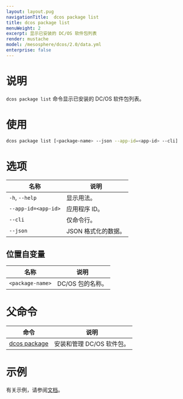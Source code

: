 ```yaml
---
layout: layout.pug
navigationTitle:  dcos package list
title: dcos package list
menuWeight: 2
excerpt: 显示已安装的 DC/OS 软件包列表
render: mustache
model: /mesosphere/dcos/2.0/data.yml
enterprise: false
---
```



# 说明
`dcos package list` 命令显示已安装的 DC/OS 软件包列表。

# 使用

```bash
dcos package list [<package-name> --json --app-id=<app-id> --cli]
```

# 选项

| 名称 | 说明 |
|---------|-------------|
| `-h`, `--help` | 显示用法。|
| `--app-id=<app-id>` | 应用程序 ID。|
| `--cli` | 仅命令行。|
| `--json` | JSON 格式化的数据。|

## 位置自变量

| 名称 | 说明 |
|---------|-------------|
| `<package-name>` | DC/OS 包的名称。|

# 父命令

| 命令 | 说明 |
|---------|-------------|
| [dcos package](/mesosphere/dcos/2.0/cli/command-reference/dcos-package/) | 安装和管理 DC/OS 软件包。|

# 示例

有关示例，请参阅[文档](/mesosphere/dcos/2.0/deploying-services/install/)。
